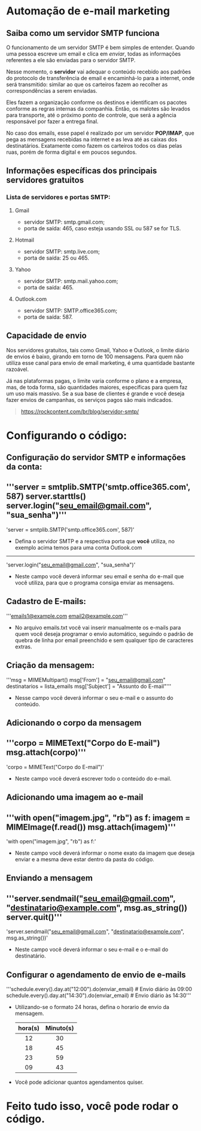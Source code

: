 # Automação de e-mail marketing

## Saiba como um servidor SMTP funciona
O funcionamento de um servidor SMTP é bem simples de entender. Quando uma pessoa escreve um email e clica em *enviar*, todas as informações referentes a ele são enviadas para o servidor SMTP.

Nesse momento, o **servidor** vai adequar o conteúdo recebido aos padrões do protocolo de transferência de email e encaminhá-lo para a internet, onde será transmitido: similar ao que os carteiros fazem ao recolher as correspondências a serem enviadas.

Eles fazem a organização conforme os destinos e identificam os pacotes conforme as regras internas da companhia. Então, os malotes são levados para transporte, até o próximo ponto de controle, que será a agência responsável por fazer a entrega final.

No caso dos emails, esse papel é realizado por um servidor **POP/IMAP**, que pega as mensagens recebidas na internet e as leva até as caixas dos destinatários. Exatamente como fazem os carteiros todos os dias pelas ruas, porém de forma digital e em poucos segundos.

## Informações específicas dos principais servidores gratuitos
### Lista de servidores e portas SMTP:
1. Gmail
    * servidor SMTP: smtp.gmail.com;
    * porta de saída: 465, caso esteja usando SSL ou 587 se for TLS.

1. Hotmail
    * servidor SMTP: smtp.live.com;
    * porta de saída: 25 ou 465.

1. Yahoo
    * servidor SMTP: smtp.mail.yahoo.com;
    * porta de saída: 465.

1. Outlook.com
    * servidor SMTP: SMTP.office365.com;
    * porta de saída: 587.


## Capacidade de envio
Nos servidores gratuitos, tais como Gmail, Yahoo e Outlook, o limite diário de envios é baixo, girando em torno de 100 mensagens. Para quem não utiliza esse canal para envio de email marketing, é uma quantidade bastante razoável.

Já nas plataformas pagas, o limite varia conforme o plano e a empresa, mas, de toda forma, são quantidades maiores, específicas para quem faz um uso mais massivo. Se a sua base de clientes é grande e você deseja fazer envios de campanhas, os serviços pagos são mais indicados.

> https://rockcontent.com/br/blog/servidor-smtp/


# Configurando o código:

## Configuração do servidor SMTP e informações da conta:

'''server = smtplib.SMTP('smtp.office365.com', 587)
   server.starttls()
   server.login("seu_email@gmail.com", "sua_senha")'''
---
'server = smtplib.SMTP('smtp.office365.com', 587)'

* Defina o servidor SMTP e a respectiva porta que **você** utiliza, no exemplo acima temos para uma conta Outlook.com
---
'server.login("seu_email@gmail.com", "sua_senha")'

* Neste campo você deverá informar seu email e senha do e-mail que você utiliza, para que o programa consiga enviar as mensagens.

## Cadastro de E-mails:
'''emails1@example.com
   email2@example.com'''

* No arquivo emails.txt você vai inserir manualmente os e-mails para quem você deseja programar o envio automático, seguindo o padrão de quebra de linha por email preenchido e sem qualquer tipo de caracteres extras.

## Criação da mensagem:
'''msg = MIMEMultipart()
   msg['From'] = "seu_email@gmail.com"
   destinatarios = lista_emails
   msg['Subject'] = "Assunto do E-mail"'''

* Nesse campo você deverá informar o seu e-mail e o assunto do conteúdo.

## Adicionando o corpo da mensagem
'''corpo = MIMEText("Corpo do E-mail")
   msg.attach(corpo)'''
---
'corpo = MIMEText("Corpo do E-mail")'
    
* Neste campo você deverá escrever todo o conteúdo do e-mail.

## Adicionando uma imagem ao e-mail
'''with open("imagem.jpg", "rb") as f:
   imagem = MIMEImage(f.read())
   msg.attach(imagem)'''
---
'with open("imagem.jpg", "rb") as f:'
    
* Neste campo você deverá informar o nome exato da imagem que deseja enviar e a mesma deve estar dentro da pasta do código.

## Enviando a mensagem
'''server.sendmail("seu_email@gmail.com", "destinatario@example.com", msg.as_string())
   server.quit()'''
---
'server.sendmail("seu_email@gmail.com", "destinatario@example.com", msg.as_string())'
    
* Neste campo você deverá informar o seu e-mail e o e-mail do destinatário.

## Configurar o agendamento de envio de e-mails
'''schedule.every().day.at("12:00").do(enviar_email)  # Envio diário às 09:00
   schedule.every().day.at("14:30").do(enviar_email)  # Envio diário às 14:30'''

* Utilizando-se o formato 24 horas, defina o horario de envio da mensagem.
    
    hora(s) | Minuto(s)
    :---: | :---:
    12 | 30
    18 | 45
    23| 59
    09 | 43

* Você pode adicionar quantos agendamentos quiser.
# Feito tudo isso, você pode rodar o código.

